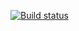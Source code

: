 [![Build status](https://ci.appveyor.com/api/projects/status/55wk0x9xkgc3nmvp?svg=true)](https://ci.appveyor.com/project/boogerman92/junithomework6)
